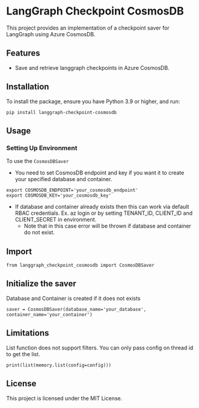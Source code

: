 # LangGraph Checkpoint CosmosDB

This project provides an implementation of a checkpoint saver for LangGraph using Azure CosmosDB. 

## Features
- Save and retrieve langgraph checkpoints in Azure CosmosDB.

## Installation

To install the package, ensure you have Python 3.9 or higher, and run:

```pip install langgraph-checkpoint-cosmosdb```

## Usage

### Setting Up Environment

To use the `CosmosDBSaver`
- You need to set CosmosDB endpoint and key if you want it to create your specified database and container.
```
export COSMOSDB_ENDPOINT='your_cosmosdb_endpoint'
export COSMOSDB_KEY='your_cosmosdb_key'
```
- If database and container already exists then this can work via default RBAC credentials. Ex. az login or by setting TENANT_ID, CLIENT_ID and CLIENT_SECRET in environment. 
    - Note that in this case error will be thrown if database and container do not exist.  


## Import

```
from langgraph_checkpoint_cosmosdb import CosmosDBSaver
```

## Initialize the saver
Database and Container is created if it does not exists
```
saver = CosmosDBSaver(database_name='your_database', container_name='your_container')
```

## Limitations
List function does not support filters. You can only pass config on thread id to get the list.

```
print(list(memory.list(config=config)))
```
## License

This project is licensed under the MIT License.
